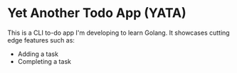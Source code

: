 # Yet Another Todo App (YATA)
This is a CLI to-do app I'm developing to learn Golang. It showcases cutting edge features such as:

- Adding a task
- Completing a task
